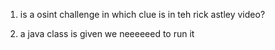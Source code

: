1. is a osint challenge in which clue is in teh rick astley video?

2. a java class is given we neeeeeed to run it


